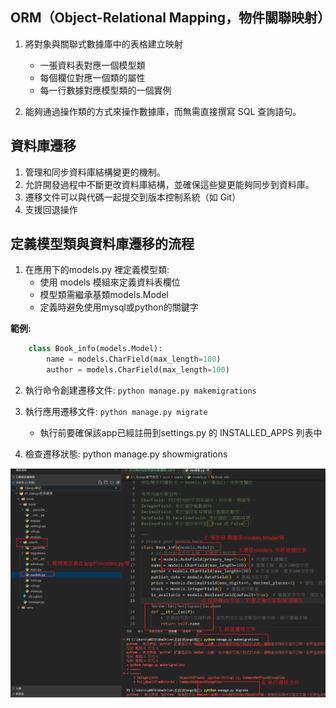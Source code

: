 ## ORM（Object-Relational Mapping，物件關聯映射）
1. 將對象與關聯式數據庫中的表格建立映射
    - 一張資料表對應一個模型類
    - 每個欄位對應一個類的屬性
    - 每一行數據對應模型類的一個實例

2. 能夠通過操作類的方式來操作數據庫，而無需直接撰寫 SQL 查詢語句。
    
## 資料庫遷移
1. 管理和同步資料庫結構變更的機制。
2. 允許開發過程中不斷更改資料庫結構，並確保這些變更能夠同步到資料庫。
3. 遷移文件可以與代碼一起提交到版本控制系統（如 Git）
4. 支援回退操作


## 定義模型類與資料庫遷移的流程
1. 在應用下的models.py 裡定義模型類:
    - 使用 models 模組來定義資料表欄位
    - 模型類需繼承基類models.Model
    - 定義時避免使用mysql或python的關鍵字

**範例:**
```python
    class Book_info(models.Model):
        name = models.CharField(max_length=100)  
        author = models.CharField(max_length=100)  
```

2. 執行命令創建遷移文件: `python manage.py makemigrations`

3. 執行應用遷移文件: `python manage.py migrate`
    - 執行前要確保該app已經註冊到settings.py 的 INSTALLED_APPS 列表中

4. 檢查遷移狀態: python manage.py showmigrations

![模型類與資料庫遷移](筆記圖/ORM.png)